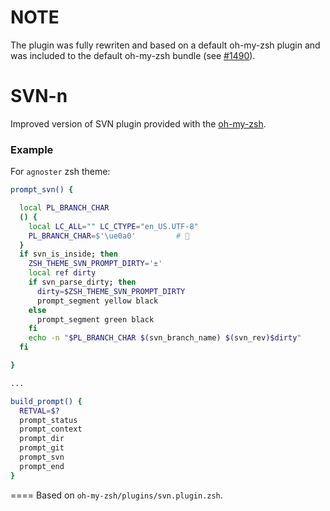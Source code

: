 # NOTE

The plugin was fully rewriten and based on a default oh-my-zsh plugin
and was included to the default oh-my-zsh bundle (see [#1490](https://github.com/robbyrussell/oh-my-zsh/pull/1490)).

# SVN-n

Improved version of SVN plugin provided with the [oh-my-zsh](https://github.com/robbyrussell/oh-my-zsh).

### Example

For `agnoster` zsh theme:

```zsh
prompt_svn() {

  local PL_BRANCH_CHAR
  () {
    local LC_ALL="" LC_CTYPE="en_US.UTF-8"
    PL_BRANCH_CHAR=$'\ue0a0'         # 
  }
  if svn_is_inside; then
    ZSH_THEME_SVN_PROMPT_DIRTY='±'
    local ref dirty
    if svn_parse_dirty; then
      dirty=$ZSH_THEME_SVN_PROMPT_DIRTY
      prompt_segment yellow black
    else
      prompt_segment green black
    fi
    echo -n "$PL_BRANCH_CHAR $(svn_branch_name) $(svn_rev)$dirty"
  fi

}

...

build_prompt() {
  RETVAL=$?
  prompt_status
  prompt_context
  prompt_dir
  prompt_git
  prompt_svn
  prompt_end
}
```

====
Based on `oh-my-zsh/plugins/svn.plugin.zsh`.
